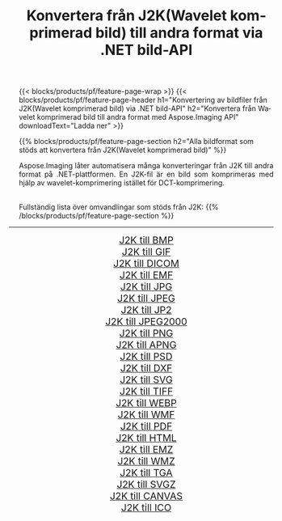 ﻿---
title: Konvertera från J2K(Wavelet komprimerad bild) till andra format via .NET bild-API 
weight: 3920
url: /sv/net/conversion/from/j2k 
lang: sv
langdirlevel: 2
locales: zh-hans,ja,it,ru,de,es,fr,nl,id,lt,pl,pt,vi,tr,ko,zh-hant,ar,hi,th,sv,cs,uk,he
description: Med Aspose.Imaging kan du enkelt konvertera från J2K(Wavelet komprimerad bild) till ett annat format
---

{{< blocks/products/pf/feature-page-wrap >}}
{{< blocks/products/pf/feature-page-header h1="Konvertering av bildfiler från J2K(Wavelet komprimerad bild) via .NET bild-API" h2="Konvertera från Wavelet komprimerad bild till andra format med Aspose.Imaging API" downloadText="Ladda ner" >}}


{{% blocks/products/pf/feature-page-section  h2="Alla bildformat som stöds att konvertera från J2K(Wavelet komprimerad bild)" %}}
<p align=justify>Aspose.Imaging låter automatisera många konverteringar från J2K till andra format på .NET-plattformen. En J2K-fil är en bild som komprimeras med hjälp av wavelet-komprimering istället för DCT-komprimering.</p>
<br/>
Fullständig lista över omvandlingar som stöds från J2K:
{{% /blocks/products/pf/feature-page-section %}}
<div class="container-fluid productfamilypage bg-gray">
    <div class="convertypes bg-gray agp-content section">
        <div class="container">
		<hr style="margin-left:-20px;"/>
		<div class="row other-converters" style="gap: 10px;font-size: 19px;text-align:center;">
		    <div class='col-md-2 other-converter remove-lp remove-rp'><a href="/imaging/sv/net/conversion/j2k-to-bmp" style="padding:15px;">J2K till BMP</a></div><div class='col-md-2 other-converter remove-lp remove-rp'><a href="/imaging/sv/net/conversion/j2k-to-gif" style="padding:15px;">J2K till GIF</a></div><div class='col-md-2 other-converter remove-lp remove-rp'><a href="/imaging/sv/net/conversion/j2k-to-dicom" style="padding:15px;">J2K till DICOM</a></div><div class='col-md-2 other-converter remove-lp remove-rp'><a href="/imaging/sv/net/conversion/j2k-to-emf" style="padding:15px;">J2K till EMF</a></div><div class='col-md-2 other-converter remove-lp remove-rp'><a href="/imaging/sv/net/conversion/j2k-to-jpg" style="padding:15px;">J2K till JPG</a></div><div class='col-md-2 other-converter remove-lp remove-rp'><a href="/imaging/sv/net/conversion/j2k-to-jpeg" style="padding:15px;">J2K till JPEG</a></div><div class='col-md-2 other-converter remove-lp remove-rp'><a href="/imaging/sv/net/conversion/j2k-to-jp2" style="padding:15px;">J2K till JP2</a></div><div class='col-md-2 other-converter remove-lp remove-rp'><a href="/imaging/sv/net/conversion/j2k-to-jpeg2000" style="padding:15px;">J2K till JPEG2000</a></div><div class='col-md-2 other-converter remove-lp remove-rp'><a href="/imaging/sv/net/conversion/j2k-to-png" style="padding:15px;">J2K till PNG</a></div><div class='col-md-2 other-converter remove-lp remove-rp'><a href="/imaging/sv/net/conversion/j2k-to-apng" style="padding:15px;">J2K till APNG</a></div><div class='col-md-2 other-converter remove-lp remove-rp'><a href="/imaging/sv/net/conversion/j2k-to-psd" style="padding:15px;">J2K till PSD</a></div><div class='col-md-2 other-converter remove-lp remove-rp'><a href="/imaging/sv/net/conversion/j2k-to-dxf" style="padding:15px;">J2K till DXF</a></div><div class='col-md-2 other-converter remove-lp remove-rp'><a href="/imaging/sv/net/conversion/j2k-to-svg" style="padding:15px;">J2K till SVG</a></div><div class='col-md-2 other-converter remove-lp remove-rp'><a href="/imaging/sv/net/conversion/j2k-to-tiff" style="padding:15px;">J2K till TIFF</a></div><div class='col-md-2 other-converter remove-lp remove-rp'><a href="/imaging/sv/net/conversion/j2k-to-webp" style="padding:15px;">J2K till WEBP</a></div><div class='col-md-2 other-converter remove-lp remove-rp'><a href="/imaging/sv/net/conversion/j2k-to-wmf" style="padding:15px;">J2K till WMF</a></div><div class='col-md-2 other-converter remove-lp remove-rp'><a href="/imaging/sv/net/conversion/j2k-to-pdf" style="padding:15px;">J2K till PDF</a></div><div class='col-md-2 other-converter remove-lp remove-rp'><a href="/imaging/sv/net/conversion/j2k-to-html" style="padding:15px;">J2K till HTML</a></div><div class='col-md-2 other-converter remove-lp remove-rp'><a href="/imaging/sv/net/conversion/j2k-to-emz" style="padding:15px;">J2K till EMZ</a></div><div class='col-md-2 other-converter remove-lp remove-rp'><a href="/imaging/sv/net/conversion/j2k-to-wmz" style="padding:15px;">J2K till WMZ</a></div><div class='col-md-2 other-converter remove-lp remove-rp'><a href="/imaging/sv/net/conversion/j2k-to-tga" style="padding:15px;">J2K till TGA</a></div><div class='col-md-2 other-converter remove-lp remove-rp'><a href="/imaging/sv/net/conversion/j2k-to-svgz" style="padding:15px;">J2K till SVGZ</a></div><div class='col-md-2 other-converter remove-lp remove-rp'><a href="/imaging/sv/net/conversion/j2k-to-canvas" style="padding:15px;">J2K till CANVAS</a></div><div class='col-md-2 other-converter remove-lp remove-rp'><a href="/imaging/sv/net/conversion/j2k-to-ico" style="padding:15px;">J2K till ICO</a></div>
                </div>
        </div>
    </div>
</div>
<br/>

